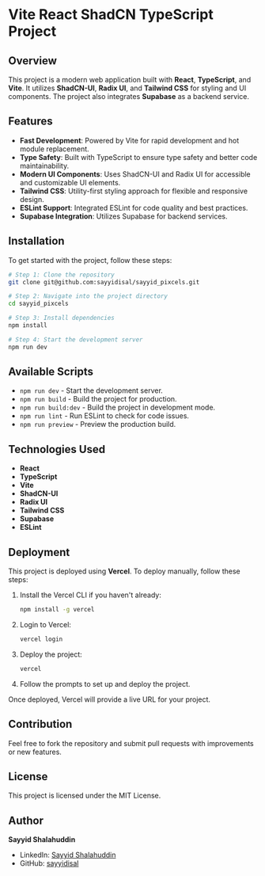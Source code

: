 # Vite React ShadCN TypeScript Project

## Overview
This project is a modern web application built with **React**, **TypeScript**, and **Vite**. It utilizes **ShadCN-UI**, **Radix UI**, and **Tailwind CSS** for styling and UI components. The project also integrates **Supabase** as a backend service.

## Features
- **Fast Development**: Powered by Vite for rapid development and hot module replacement.
- **Type Safety**: Built with TypeScript to ensure type safety and better code maintainability.
- **Modern UI Components**: Uses ShadCN-UI and Radix UI for accessible and customizable UI elements.
- **Tailwind CSS**: Utility-first styling approach for flexible and responsive design.
- **ESLint Support**: Integrated ESLint for code quality and best practices.
- **Supabase Integration**: Utilizes Supabase for backend services.

## Installation
To get started with the project, follow these steps:

```sh
# Step 1: Clone the repository
git clone git@github.com:sayyidisal/sayyid_pixcels.git

# Step 2: Navigate into the project directory
cd sayyid_pixcels

# Step 3: Install dependencies
npm install

# Step 4: Start the development server
npm run dev
```

## Available Scripts
- `npm run dev` - Start the development server.
- `npm run build` - Build the project for production.
- `npm run build:dev` - Build the project in development mode.
- `npm run lint` - Run ESLint to check for code issues.
- `npm run preview` - Preview the production build.

## Technologies Used
- **React**
- **TypeScript**
- **Vite**
- **ShadCN-UI**
- **Radix UI**
- **Tailwind CSS**
- **Supabase**
- **ESLint**

## Deployment
This project is deployed using **Vercel**. To deploy manually, follow these steps:

1. Install the Vercel CLI if you haven't already:
   ```sh
   npm install -g vercel
   ```
2. Login to Vercel:
   ```sh
   vercel login
   ```
3. Deploy the project:
   ```sh
   vercel
   ```
4. Follow the prompts to set up and deploy the project.

Once deployed, Vercel will provide a live URL for your project.

## Contribution
Feel free to fork the repository and submit pull requests with improvements or new features.

## License
This project is licensed under the MIT License.

## Author
**Sayyid Shalahuddin**  
- LinkedIn: [Sayyid Shalahuddin](https://www.linkedin.com/in/sayyid-shalahuddin-431033166/)  
- GitHub: [sayyidisal](https://github.com/sayyidisal)

